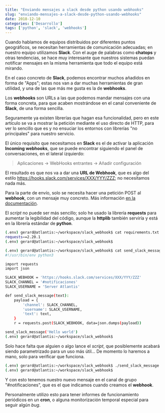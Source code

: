 ```yaml
---
title: "Enviando mensajes a slack desde python usando webhooks"
slug: "enviando-mensajes-a-slack-desde-python-usando-webhooks"
date: 2018-12-10
categories: ['Desarrollo']
tags: ['python', 'slack', 'webhooks']
---
```


Cuando hablamos de equipos distribuidos por diferentes puntos geográficos, se necesitan herramientas de comunicación adecuadas; en nuestro equipo utilizamos **Slack**. Con el auge de palabras como **chatops** y otras tendencias, se hace muy interesante que nuestros sistemas puedan notificar mensajes en la misma herramienta que todo el equipo está mirando.<!--more-->

En el caso concreto de **Slack**, podemos encontrar muchos añadidos en forma de "Apps"; estas nos van a dar muchas herramientas de gran utilidad, y una de las que más me gusta es la de **webhooks**.

Los **webhooks** son URLs a las que podemos mandar mensajes con una forma concreta, para que acaben mostrándose en el canal conveniente de **Slack**, de una forma sencilla.

Seguramente ya existen librerías que hagan esa funcionalidad, pero en este artículo se va a mostrar la petición mediante el uso directo de HTTP, para ver lo sencillo que es y no ensuciar los entornos con librerías "no principales" para nuestro servicio.

El único requisito que necesitamos en **Slack** es el de activar la aplicación **Incoming webhooks**, que se puede encontrar siguiendo el panel de conversaciones, en el lateral izquierdo:

> Aplicaciones -> WebHooks entrantes -> Añadir configuración

El resultado es que nos va a dar una **URL de Webhook**, que es algo del estilo <https://hooks.slack.com/services/XXX/YYY/ZZZ>; no necesitamos nada más.

Para la parte de envío, solo se necesita hacer una petición POST al **webhook**, con un mensaje muy concreto. Más información [en la documentación](https://api.slack.com/incoming-webhooks).

El *script* no puede ser más sencillo; solo he usado la librería **requests** para aumentar la legibilidad del código, aunque la **httplib** también serviría y está en la librería estándar de **python**.

```bash
(.env) gerard@atlantis:~/workspace/slack_webhook$ cat requirements.txt
requests==2.20.1
(.env) gerard@atlantis:~/workspace/slack_webhook$
```

```bash
(.env) gerard@atlantis:~/workspace/slack_webhook$ cat send_slack_message.py
#!/usr/bin/env python3

import requests
import json

SLACK_WEBHOOK = 'https://hooks.slack.com/services/XXX/YYY/ZZZ'
SLACK_CHANNEL = '#notificaciones'
SLACK_USERNAME = 'Server Atlantis'

def send_slack_message(text):
    payload = {
        'channel': SLACK_CHANNEL,
        'username': SLACK_USERNAME,
        'text': text,
    }
    r = requests.post(SLACK_WEBHOOK, data=json.dumps(payload))

send_slack_message('Hello world')
(.env) gerard@atlantis:~/workspace/slack_webhook$
```

Solo hace falta que alguien o algo lance el *script*, que posiblemente acabará siendo parametrizado para un uso más útil... De momento lo haremos a mano, solo para verificar que funciona.

```bash
(.env) gerard@atlantis:~/workspace/slack_webhook$ ./send_slack_message.py
(.env) gerard@atlantis:~/workspace/slack_webhook$
```

Y con esto tenemos nuestro nuevo mensaje en el canal de grupo "#notificaciones", que es el que indicamos cuando creamos el **webhook**.

Personalmente utilizo esto para tener informes de funcionamiento periódicos en un **cron**, o alguna monitorización temporal especial para seguir algún *bug*.
